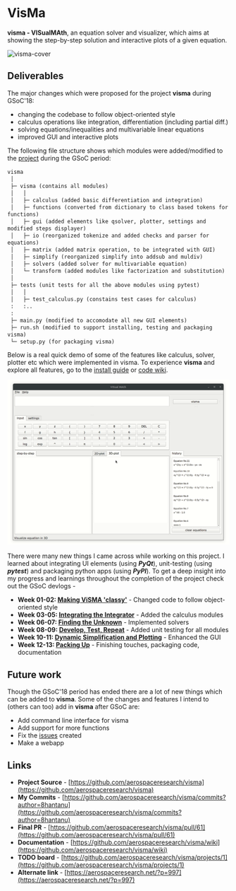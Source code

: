 # VisMa
**visma - VISualMAth**, an equation solver and visualizer, which aims at showing the step-by-step solution and interactive plots of a given equation.

![visma-cover](cover.jpg)

## Deliverables

The major changes which were proposed for the project **visma** during GSoC'18:

- changing the codebase to follow object-oriented style
- calculus operations like integration, differentiation (including partial diff.)
- solving equations/inequalities and multivariable linear equations
- improved GUI and interactive plots

The following file structure shows which modules were added/modified to the [project](https://github.com/aerospaceresearch/visma) during the GSoC period:

```
visma
 │
 ├─ visma (contains all modules)
 │   │
 │   ├─ calculus (added basic differentiation and integration)
 │   ├─ functions (converted from dictionary to class based tokens for functions)
 │   ├─ gui (added elements like qsolver, plotter, settings and modified steps displayer)
 │   ├─ io (reorganized tokenize and added checks and parser for equations)
 │   ├─ matrix (added matrix operation, to be integrated with GUI)
 │   ├─ simplify (reorganized simplify into addsub and muldiv)
 │   ├─ solvers (added solver for multivariable equation)
 │   └─ transform (added modules like factorization and substitution)
 │
 ├─ tests (unit tests for all the above modules using pytest)
 │   │
 │   ├─ test_calculus.py (constains test cases for calculus)
 :   :..
 :
 ├─ main.py (modified to accomodate all new GUI elements)
 ├─ run.sh (modified to support installing, testing and packaging visma)
 └─ setup.py (for packaging visma)
```

Below is a real quick demo of some of the features like calculus, solver, plotter etc which were implemented in visma. To experience **visma** and explore all features, go to the [install guide](https://github.com/aerospaceresearch/visma/blob/master/README.md#installation) or [code wiki](https://github.com/aerospaceresearch/visma/wiki).

![visma-demo](visma/demos/final.gif)

There were many new things I came across while working on this project. I learned about integrating UI elements (using **_PyQt_**), unit-testing (using **_pytest_**) and packaging python apps (using **_PyPI_**). To get a deep insight into my progress and learnings throughout the completion of the project check out the GSoC devlogs -

- **Week 01-02: [Making ViSMA 'classy'](visma/log-01)** - Changed code to follow object-oriented style
- **Week 03-05: [Integrating the Integrator](visma/log-02)** - Added the calculus modules
- **Week 06-07: [Finding the Unknown](visma/log-03)** - Implemented solvers
- **Week 08-09: [Develop, Test, Repeat](visma/log-04)** - Added unit testing for all modules
- **Week 10-11: [Dynamic Simplification and Plotting](visma/log-05)** - Enhanced the GUI
- **Week 12-13: [Packing Up](visma/log-06)** - Finishing touches, packaging code, documentation

## Future work

Though the GSoC'18 period has ended there are a lot of new things which can be added to **visma**. Some of the changes and features I intend to (others can too) add in **visma** after GSoC are:

- Add command line interface for visma
- Add support for more functions
- Fix the [issues](https://github.com/aerospaceresearch/visma/issues) created
- Make a webapp

## Links

- **Project Source** - [https://github.com/aerospaceresearch/visma](https://github.com/aerospaceresearch/visma)
- **My Commits** - [https://github.com/aerospaceresearch/visma/commits?author=8hantanu](https://github.com/aerospaceresearch/visma/commits?author=8hantanu)
- **Final PR** - [https://github.com/aerospaceresearch/visma/pull/61](https://github.com/aerospaceresearch/visma/pull/61)
- **Documentation** - [https://github.com/aerospaceresearch/visma/wiki](https://github.com/aerospaceresearch/visma/wiki)
- **TODO board** - [https://github.com/aerospaceresearch/visma/projects/1](https://github.com/aerospaceresearch/visma/projects/1)
- **Alternate link** - [https://aerospaceresearch.net/?p=997](https://aerospaceresearch.net/?p=997)

